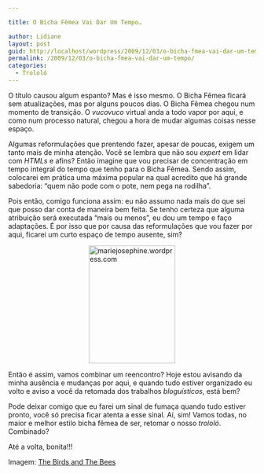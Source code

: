 ```yaml
---

title: O Bicha Fêmea Vai Dar Um Tempo…

author: Lidiane
layout: post
guid: http://localhost/wordpress/2009/12/03/o-bicha-fmea-vai-dar-um-tempo/
permalink: /2009/12/03/o-bicha-fmea-vai-dar-um-tempo/
categories:
  - Trololó
---
```

O título causou algum espanto? Mas é isso mesmo. O Bicha Fêmea ficará sem atualizações, mas por alguns poucos dias. O Bicha Fêmea chegou num momento de transição. O _vucovuco_ virtual anda a todo vapor por aqui, e como num processo natural, chegou a hora de mudar algumas coisas nesse espaço. 

Algumas reformulações que prentendo fazer, apesar de poucas, exigem um tanto mais de minha atenção. Você se lembra que não sou _expert_ em lidar com _HTMLs_ e afins? Então imagine que vou precisar de concentração em tempo integral do tempo que tenho para o Bicha Fêmea. Sendo assim, colocarei em prática uma máxima popular na qual acredito que há grande sabedoria: “quem não pode com o pote, nem pega na rodilha”.

Pois então, comigo funciona assim: eu não assumo nada mais do que sei que posso dar conta de maneira bem feita. Se tenho certeza que alguma atribuição será executada “mais ou menos”, eu dou um tempo e faço adaptações. É por isso que por causa das reformulações que vou fazer por aqui, ficarei um curto espaço de tempo ausente, sim?

<img title="mariejosephine.wordpress.com" style="display:block;float:none;margin-left:auto;margin-right:auto;border-width:0;" height="240" alt="mariejosephine.wordpress.com" src="http://www.trololodemulher.com.br/blog/wp-content/uploads/2009/12/mariejosephine-wordpress-com_thumb.jpg" width="176" border="0" />

Então é assim, vamos combinar um reencontro? Hoje estou avisando da minha ausência e mudanças por aqui, e quando tudo estiver organizado eu volto e aviso a você da retomada dos trabalhos _bloguísticos_, está bem?

Pode deixar comigo que eu farei um sinal de fumaça quando tudo estiver pronto, você só precisa ficar atenta a esse sinal. Aí, sim! Vamos todas, no maior e melhor estilo bicha fêmea de ser, retomar o nosso _trololó_. Combinado? 

Até a volta, bonita!!!

Imagem: [The Birds and The Bees](http://mariejosephine.wordpress.com/) 